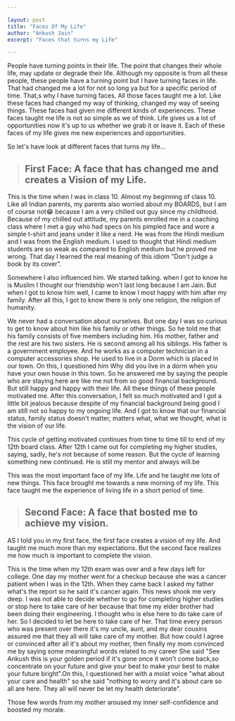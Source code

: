 ```yaml
---

layout:	post
title: "Faces Of My Life"
author: "Ankush Jain"
excerpt: "Faces that turns my Life"

---
```


People have turning points in their life. The point that changes their whole life, may update or degrade their life. Although my opposite is from all these people, these people have a turning point but I have turning faces in life.
That had changed me a lot for not so long ya but for a specific period of time. That,s why I have turning faces. All those faces taught me a lot. Like these faces had changed my way of thinking, changed my way of seeing things.
These faces had given me different kinds of experiences. These faces taught me life is not so simple as we of think. Life gives us a lot of opportunities now it's up to us whether we grab it or leave it.
Each of these faces of my life gives me new experiences and opportunities.

So let's have look at different faces that turns my life...

> ## First Face: A face that has changed me and creates a Vision of my Life.

This is the time when I was in class 10. Almost my beginning of class 10. Like all Indian parents, my parents also worried about my BOARDS, but I am of course not😂️  because I am a very chilled out guy since my childhood.
Because of my chilled out attitude, my parents enrolled me in a coaching class where I met a guy who had specs on his pimpled face and wore a simple t-shirt and jeans under it like a nerd. He was from the Hindi medium and I was from the English medium.
I used to thought that Hindi medium students are so weak as compared to English medium but he proved me wrong. That day I learned the real meaning of this idiom "Don't judge a book by its cover".

Somewhere I also influenced him. We started talking. when I got to know he is Muslim I thought our friendship won't last long because I am Jain. But when I got to know him well, I came to know I most happy with him after my family.
After all this, I got to know there is only one religion, the religion of humanity.

We never had a conversation about ourselves. But one day I was so curious to get to know about him like his family or other things. So he told me that his family consists of five members including him. His mother, father and the rest are his two sisters.
He is second among all his siblings. His father is a government employee. And he works as a computer technician in a computer accessories shop. He used to live in a Dorm which is placed in our town. On this, I questioned him Why did you live in a dorm when you have your own house in this town.
So he answered me by saying the people who are staying here are like me not from so good financial background. But still happy and happy with their life. All these things of these people motivated me.
After this conversation, I felt so much motivated and I got a little bit jealous because despite of my financial background being good I am still not so happy to my ongoing life. And I got to know that our financial status, family status doesn't matter,
matters what, what we thought, what is the vision of our life.

This cycle of getting motivated continues from time to time till to end of my 12th board class. After 12th I came out for completing my higher studies, saying, sadly, he's not because of some reason.
But the cycle of learning something new continued. He is still my mentor and always will.be

This was the most important face of my life. Life and he taught me lots of new things. This face brought me towards a new morning of my life.
This face taught me the experience of living life in a short period of time. 


> ## Second Face: A face that bosted me to achieve my vision.

AS I told you in my first face, the first face creates a vision of my life. And taught me much more than my expectations. But the second face realizes me how much is important to complete the vision.

This is the time when my 12th exam was over and a few days left for college. One day my mother went for a checkup because she was a cancer patient when I was in the 12th. 
When they came back I asked my father what's the report so he said it's cancer again. This news shook me very deep. I was not able to decide whether to go for completing higher studies or stop here to take care of her because that time my elder brother had been doing their engineering. I thought who is else here to do take care of her. So I decided to let be here to take care of her. That time every person who was present over there it's my uncle, aunt, and my dear cousins assured me that they all will take care of my mother. But how could I agree or convinced after all it's about my mother, then finally my mom convinced me by saying some meaningful words
related to my career She said "See Ankush this is your golden period if it's gone once it won't come back,so concentrate on your future and give your best to make your best to make your future bright".On this, I questioned her with a moist voice 
"what about your care and health" so she said "nothing to worry and it's about care so all are here. They all will never be let my health deteriorate".

Those few words from my mother aroused my inner self-confidence and boosted my morale. 
